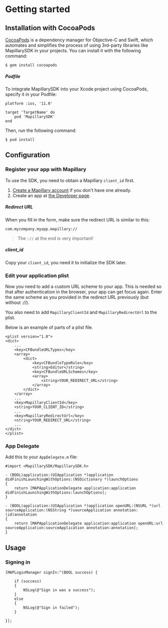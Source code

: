 # Getting started

## Installation with CocoaPods

[CocoaPods](https://cocoapods.org) is a dependency manager for Objective-C and Swift, which automates and simplifies the process of using 3rd-party libraries like MapillarySDK in your projects. You can install it with the following command:

`$ gem install cocoapods`


##### Podfile

To integrate MapillarySDK into your Xcode project using CocoaPods, specify it in your Podfile:

```
platform :ios, '11.0'

target 'TargetName' do
	pod 'MapillarySDK'
end
```

Then, run the following command:

`$ pod install`

## Configuration

### Register your app with Mapillary

To use the SDK, you need to obtain a Mapillary `client_id` first. 

1. [Create a Mapillary account](https://www.mapillary.com/signup) if you don't have one already.
2. Create an app at [the Developer page](https://www.mapillary.com/app/settings/developers). 

##### Redirect URL

When you fill in the form, make sure the redirect URL is similar to this:

`com.mycompany.myapp.mapillary://`

> The `://` at the end is very important!

##### client_id

Copy your `client_id`, you need it to initialize the SDK later.

### Edit your application plist

Now you need to add a custom URL scheme to your app. This is needed so that after authentication in the browser, your app can get focus again. Enter the same scheme as you provided in the redirect URL previously (but without ://). 

You also need to add `MapillaryClientId` and `MapillaryRedirectUrl` to the plist.

Below is an example of parts of a plist file.

```
<plist version="1.0">
<dict>
	...
	<key>CFBundleURLTypes</key>
	<array>
		<dict>
			<key>CFBundleTypeRole</key>
			<string>Editor</string>
			<key>CFBundleURLSchemes</key>
			<array>
				<string>YOUR_REDIRECT_URL</string>
			</array>
		</dict>
	</array>
	...
	<key>MapillaryClientId</key>
	<string>YOUR_CLIENT_ID</string>
	...
	<key>MapillaryRedirectUrl</key>
	<string>YOUR_REDIRECT_URL</string>
	...
</dict>
</plist>
```

### App Delegate

Add this to your `AppDelegate.m` file:

```
#import <MapillarySDK/MapillarySDK.h>

- (BOOL)application:(UIApplication *)application didFinishLaunchingWithOptions:(NSDictionary *)launchOptions
{
    return [MAPApplicationDelegate application:application didFinishLaunchingWithOptions:launchOptions];
}

- (BOOL)application:(UIApplication *)application openURL:(NSURL *)url sourceApplication:(NSString *)sourceApplication annotation:(id)annotation
{
    return [MAPApplicationDelegate application:application openURL:url sourceApplication:sourceApplication annotation:annotation];
}
```

## Usage


### Signing in
```
[MAPLoginManager signIn:^(BOOL success) {
                
    if (success)
    {
        NSLog(@"Sign in was a success");
    }
    else
    {
        NSLog(@"Sign in failed");
    }                        

}];
```